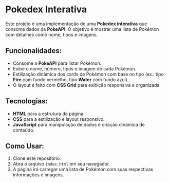 # Pokedex Interativa

Este projeto é uma implementação de uma **Pokedex interativa** que consome dados da **PokeAPI**. O objetivo é mostrar uma lista de Pokémon com detalhes como nome, tipos e imagens.

## Funcionalidades:
- Consome a **PokeAPI** para listar Pokémon.
- Exibe o nome, número, tipos e imagem de cada Pokémon.
- Estilização dinâmica dos cards de Pokémon com base no tipo (ex.: tipo **Fire** com fundo vermelho, tipo **Water** com fundo azul).
- O layout é feito com **CSS Grid** para exibição responsiva e organizada.

## Tecnologias:
- **HTML** para a estrutura da página.
- **CSS** para a estilização e layout responsivo.
- **JavaScript** para manipulação de dados e criação dinâmica de conteúdo.

## Como Usar:
1. Clone este repositório.
2. Abra o arquivo `index.html` em seu navegador.
3. A página irá carregar uma lista de Pokémon com suas respectivas informações e imagens.
